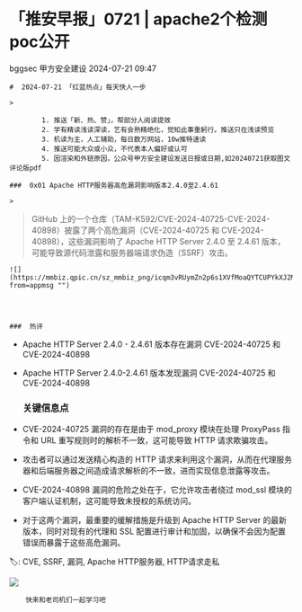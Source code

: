 #  「推安早报」0721 | apache2个检测poc公开   
bggsec  甲方安全建设   2024-07-21 09:47  
  

	#  2024-07-21 「红蓝热点」每天快人一步  

	>   
>   
> 
			1. 推送「新、热、赞」，帮部分人阅读提效
			2. 学有精读浅读深读，艺有会熟精绝化，觉知此事重躬行。推送只在浅读预览
			3. 机读为主，人工辅助，每日数万网站，10w推特速读
			4. 推送可能大众或小众，不代表本人偏好或认可
			5. 因渲染和外链原因，公众号甲方安全建设发送日报或日期,如20240721获取图文评论版pdf
		  
>   
  

	###  0x01 Apache HTTP服务器高危漏洞影响版本2.4.0至2.4.61  

	>   
> GitHub 上的一个仓库（TAM-K592/CVE-2024-40725-CVE-2024-40898）披露了两个高危漏洞（CVE-2024-40725 和 CVE-2024-40898），这些漏洞影响了 Apache HTTP Server 2.4.0 至 2.4.61 版本，可能导致源代码泄露和服务器端请求伪造（SSRF）攻击。
		  
>   
  
  

	  

	
	![](https://mmbiz.qpic.cn/sz_mmbiz_png/icqm3vRUymZn2p6s1XVfMoaQYTCUPYkXJ2MuCAeQfbKdic0wwpibVtYazBFzeLxBqiaQKC2moy7gWbYzfBhlxdDOkQ/640?from=appmsg "")  

	  


	###  热评   
- Apache HTTP Server 2.4.0 - 2.4.61 版本存在漏洞 CVE-2024-40725 和 CVE-2024-40898  
  
- Apache HTTP Server 2.4.0-2.4.61 版本发现漏洞 CVE-2024-40725 和 CVE-2024-40898  
  

	  

		
	  

	###  关键信息点   
- CVE-2024-40725 漏洞的存在是由于 mod_proxy 模块在处理 ProxyPass 指令和 URL 重写规则时的解析不一致，这可能导致 HTTP 请求欺骗攻击。  
  
- 攻击者可以通过发送精心构造的 HTTP 请求来利用这个漏洞，从而在代理服务器和后端服务器之间造成请求解析的不一致，进而实现信息泄露等攻击。  
  
- CVE-2024-40898 漏洞的危险之处在于，它允许攻击者绕过 mod_ssl 模块的客户端认证机制，这可能导致未授权的系统访问。  
  
- 对于这两个漏洞，最重要的缓解措施是升级到 Apache HTTP Server 的最新版本，同时对现有的代理和 SSL 配置进行审计和加固，以确保不会因为配置错误而暴露于这些高危漏洞。  
  

	
	  
🏷️: CVE, SSRF, 漏洞, Apache HTTP服务器, HTTP请求走私  
  
  

	  
![](https://mmbiz.qpic.cn/sz_mmbiz_jpg/icqm3vRUymZlbmEWU7ZApsl3ia3YLicI4H3nwksKq8ZBqrghjtia9TYiblaxU2VXrUpDcAM57Ric0wX9pBg69IusWVyg/640?wx_fmt=jpeg "")  

	  

		快来和老司机们一起学习吧  
  
